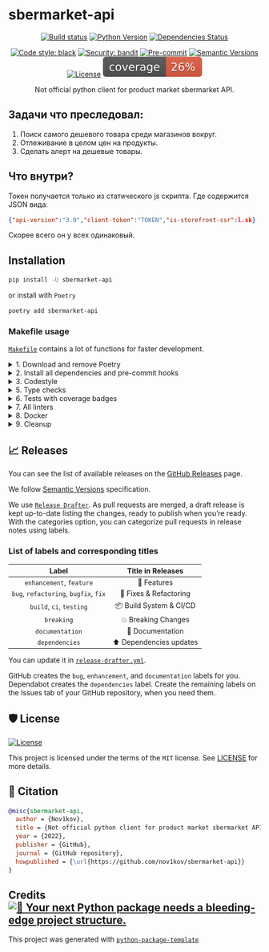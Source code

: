 # sbermarket-api

<div align="center">

[![Build status](https://github.com/nov1kov/sbermarket-api/workflows/build/badge.svg?branch=master&event=push)](https://github.com/nov1kov/sbermarket-api/actions?query=workflow%3Abuild)
[![Python Version](https://img.shields.io/pypi/pyversions/sbermarket-api.svg)](https://pypi.org/project/sbermarket-api/)
[![Dependencies Status](https://img.shields.io/badge/dependencies-up%20to%20date-brightgreen.svg)](https://github.com/nov1kov/sbermarket-api/pulls?utf8=%E2%9C%93&q=is%3Apr%20author%3Aapp%2Fdependabot)

[![Code style: black](https://img.shields.io/badge/code%20style-black-000000.svg)](https://github.com/psf/black)
[![Security: bandit](https://img.shields.io/badge/security-bandit-green.svg)](https://github.com/PyCQA/bandit)
[![Pre-commit](https://img.shields.io/badge/pre--commit-enabled-brightgreen?logo=pre-commit&logoColor=white)](https://github.com/nov1kov/sbermarket-api/blob/master/.pre-commit-config.yaml)
[![Semantic Versions](https://img.shields.io/badge/%20%20%F0%9F%93%A6%F0%9F%9A%80-semantic--versions-e10079.svg)](https://github.com/nov1kov/sbermarket-api/releases)
[![License](https://img.shields.io/github/license/nov1kov/sbermarket-api)](https://github.com/nov1kov/sbermarket-api/blob/master/LICENSE)
![Coverage Report](assets/images/coverage.svg)

Not official python client for product market sbermarket API.

</div>

## Задачи что преследовал:

1. Поиск самого дешевого товара среди магазинов вокруг.
2. Отлеживание в целом цен на продукты.
3. Сделать алерт на дешевые товары.

## Что внутри?

Токен получается только из статического js скрипта. Где содержится JSON вида:
```json
{"api-version":"3.0","client-token":"TOKEN","is-storefront-ssr":l.sk}
```
Скорее всего он у всех одинаковый.

## Installation

```bash
pip install -U sbermarket-api
```

or install with `Poetry`

```bash
poetry add sbermarket-api
```

### Makefile usage

[`Makefile`](https://github.com/nov1kov/sbermarket-api/blob/master/Makefile) contains a lot of functions for faster development.

<details>
<summary>1. Download and remove Poetry</summary>
<p>

To download and install Poetry run:

```bash
make poetry-download
```

To uninstall

```bash
make poetry-remove
```

</p>
</details>

<details>
<summary>2. Install all dependencies and pre-commit hooks</summary>
<p>

Install requirements:

```bash
make install
```

Pre-commit hooks coulb be installed after `git init` via

```bash
make pre-commit-install
```

</p>
</details>

<details>
<summary>3. Codestyle</summary>
<p>

Automatic formatting uses `pyupgrade`, `isort` and `black`.

```bash
make codestyle

# or use synonym
make formatting
```

Codestyle checks only, without rewriting files:

```bash
make check-codestyle
```

> Note: `check-codestyle` uses `isort`, `black` and `darglint` library

Update all dev libraries to the latest version using one comand

```bash
make update-dev-deps
```

<details>
<summary>4. Code security</summary>
<p>

```bash
make check-safety
```

This command launches `Poetry` integrity checks as well as identifies security issues with `Safety` and `Bandit`.

```bash
make check-safety
```

</p>
</details>

</p>
</details>

<details>
<summary>5. Type checks</summary>
<p>

Run `mypy` static type checker

```bash
make mypy
```

</p>
</details>

<details>
<summary>6. Tests with coverage badges</summary>
<p>

Run `pytest`

```bash
make test
```

</p>
</details>

<details>
<summary>7. All linters</summary>
<p>

Of course there is a command to ~~rule~~ run all linters in one:

```bash
make lint
```

the same as:

```bash
make test && make check-codestyle && make mypy && make check-safety
```

</p>
</details>

<details>
<summary>8. Docker</summary>
<p>

```bash
make docker-build
```

which is equivalent to:

```bash
make docker-build VERSION=latest
```

Remove docker image with

```bash
make docker-remove
```

More information [about docker](https://github.com/nov1kov/sbermarket-api/tree/master/docker).

</p>
</details>

<details>
<summary>9. Cleanup</summary>
<p>
Delete pycache files

```bash
make pycache-remove
```

Remove package build

```bash
make build-remove
```

Delete .DS_STORE files

```bash
make dsstore-remove
```

Remove .mypycache

```bash
make mypycache-remove
```

Or to remove all above run:

```bash
make cleanup
```

</p>
</details>

## 📈 Releases

You can see the list of available releases on the [GitHub Releases](https://github.com/nov1kov/sbermarket-api/releases) page.

We follow [Semantic Versions](https://semver.org/) specification.

We use [`Release Drafter`](https://github.com/marketplace/actions/release-drafter). As pull requests are merged, a draft release is kept up-to-date listing the changes, ready to publish when you’re ready. With the categories option, you can categorize pull requests in release notes using labels.

### List of labels and corresponding titles

|               **Label**               |  **Title in Releases**  |
| :-----------------------------------: | :---------------------: |
|       `enhancement`, `feature`        |       🚀 Features       |
| `bug`, `refactoring`, `bugfix`, `fix` | 🔧 Fixes & Refactoring  |
|       `build`, `ci`, `testing`        | 📦 Build System & CI/CD |
|              `breaking`               |   💥 Breaking Changes   |
|            `documentation`            |    📝 Documentation     |
|            `dependencies`             | ⬆️ Dependencies updates |

You can update it in [`release-drafter.yml`](https://github.com/nov1kov/sbermarket-api/blob/master/.github/release-drafter.yml).

GitHub creates the `bug`, `enhancement`, and `documentation` labels for you. Dependabot creates the `dependencies` label. Create the remaining labels on the Issues tab of your GitHub repository, when you need them.

## 🛡 License

[![License](https://img.shields.io/github/license/nov1kov/sbermarket-api)](https://github.com/nov1kov/sbermarket-api/blob/master/LICENSE)

This project is licensed under the terms of the `MIT` license. See [LICENSE](https://github.com/nov1kov/sbermarket-api/blob/master/LICENSE) for more details.

## 📃 Citation

```bibtex
@misc{sbermarket-api,
  author = {Nov1kov},
  title = {Not official python client for product market sbermarket API.},
  year = {2022},
  publisher = {GitHub},
  journal = {GitHub repository},
  howpublished = {\url{https://github.com/nov1kov/sbermarket-api}}
}
```

## Credits [![🚀 Your next Python package needs a bleeding-edge project structure.](https://img.shields.io/badge/python--package--template-%F0%9F%9A%80-brightgreen)](https://github.com/TezRomacH/python-package-template)

This project was generated with [`python-package-template`](https://github.com/TezRomacH/python-package-template)
